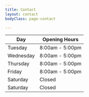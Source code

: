 ```yaml
---
title: Contact
layout: contact
bodyClass: page-contact

---
```


| Day       | Opening Hours   |
| --------- | --------------- |
| Tuesday   | 8:00am - 5:00pm |
| Wednesday | 8:00am - 5:00pm |
| Thursday  | 8:00am - 5:00pm |
| Friday    | 8:00am - 5:00pm |
| Saturday  | Closed          |
| Saturday  | Closed          |

